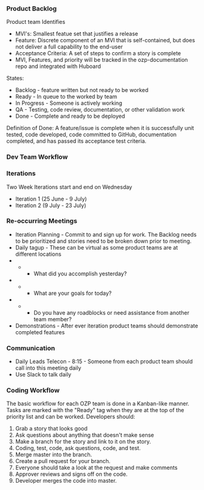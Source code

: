 ### Product Backlog
Product team Identifies
* MVI's: Smallest featue set that justifies a release
* Feature:  Discrete component of an MVI that is self-contained, but does not deliver a full capability to the end-user
* Acceptance Criteria: A set of steps to confirm a story is complete
* MVI, Features, and priority will be tracked in the ozp-documentation repo and integrated with Huboard

States:
* Backlog - feature written but not ready to be worked
* Ready - In queue to the worked by team
* In Progress - Someone is actively working
* QA - Testing, code review, documentation, or other validation work
* Done - Complete and ready to be deployed

Definition of Done: A feature/issue is complete when it is successfully unit tested, code developed, code committed to GitHub, documentation completed, and has passed its acceptance test criteria.

### Dev Team Workflow


### Iterations
Two Week Iterations start and end on Wednesday
* Iteration 1 (25 June - 9 July)
* Iteration 2 (9 July - 23 July)

### Re-occurring Meetings
* Iteration Planning - Commit to and sign up for work. The Backlog needs to be prioritized and stories need to be broken down prior to meeting.
* Daily tagup - These can be virtual as some product teams are at different locations
* * * What did you accomplish yesterday? 
* * * What are your goals for today? 
* * * Do you have any roadblocks or need assistance from another team member?
* Demonstrations - After ever iteration product teams should demonstrate completed features

### Communication
* Daily Leads Telecon - 8:15 - Someone from each product team should call into this meeting daily
* Use Slack to talk daily

### Coding Workflow
The basic workflow for each OZP team is done in a Kanban-like manner. Tasks are marked with the "Ready" tag when they are at the top of the priority list and can be worked. Developers should:

1. Grab a story that looks good
1. Ask questions about anything that doesn't make sense
1. Make a branch for the story and link to it on the story.
1. Coding, test, code, ask questions, code, and test.
1. Merge master into the branch.
1. Create a pull request for your branch. 
1. Everyone should take a look at the request and make comments
1. Approver reviews and signs off on the code.
1. Developer merges the code into master.